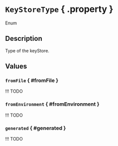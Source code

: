 # ``KeyStoreType`` { .property }
Enum

## Description

Type of the keyStore.

## Values

### ``fromFile`` { #fromFile }

!!! TODO

### ``fromEnvironment`` { #fromEnvironment }

!!! TODO

### ``generated`` { #generated }

!!! TODO
